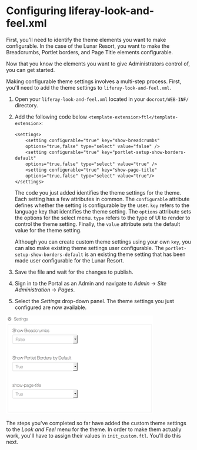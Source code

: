 # Configuring liferay-look-and-feel.xml [](id=configuring-liferay-look-and-feel-xml)

First, you'll need to identify the theme elements you want to make configurable.
In the case of the Lunar Resort, you want to make the Breadcrumbs, Portlet
borders, and Page Title elements configurable.

Now that you know the elements you want to give Administrators control of, you
can get started.

Making configurable theme settings involves a multi-step process. First, you'll
need to add the theme settings to `liferay-look-and-feel.xml`.

1.  Open your `liferay-look-and-feel.xml` located in your `docroot/WEB-INF/` 
    directory.

2.  Add the following code below `<template-extension>ftl</template-extension>`:

        <settings>
            <setting configurable="true" key="show-breadcrumbs" 
            options="true,false" type="select" value="false" />
            <setting configurable="true" key="portlet-setup-show-borders-default" 
            options="true,false" type="select" value="true" />
            <setting configurable="true" key="show-page-title" 
            options="true,false" type="select" value="true"/>
        </settings>

    The code you just added identifies the theme settings for the theme. Each 
    setting has a few attributes in common. The `configurable` attribute defines 
    whether the setting is configurable by the user. `key` refers to the 
    language key that identifies the theme setting. The `options` attribute sets 
    the options for the select menu. `type` refers to the type of UI to render 
    to control the theme setting. Finally, the `value` attribute sets the 
    default value for the theme setting.

    Although you can create custom theme settings using your own `key`, you can
    also make existing theme settings user configurable. The
    `portlet-setup-show-borders-default` is an existing theme setting that has
    been made user configurable for the Lunar Resort.

3.  Save the file and wait for the changes to publish.

4.  Sign in to the Portal as an Admin and navigate to *Admin* &rarr;
    *Site Administration* &rarr; *Pages*.

5.  Select the *Settings* drop-down panel. The theme settings you just 
    configured are now available.

![Figure 1: The *Settings* panel allows you to set theme settings for the entire site.](../../../images/settings-panel.png)

The steps you've completed so far have added the custom theme settings to the 
*Look and Feel* menu for the theme. In order to make them actually work, you'll
have to assign their values in `init_custom.ftl`. You'll do this next.
